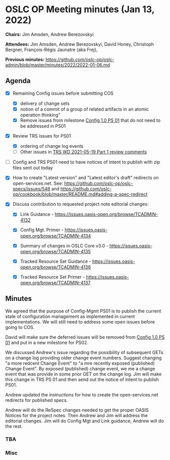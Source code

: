 # OSLC OP Meeting minutes (Jan 13, 2022)

**Chairs:** Jim Amsden, Andrew Berezovskyi

**Attendees:** Jim Amsden, Andrew Berezovskyi, David Honey, Christoph Bergner, François-Régis Jaunatre (aka Frej),

**Previous minutes:** https://github.com/oslc-op/oslc-admin/blob/master/minutes/2022/2022-01-06.md

## Agenda

- [x] Remaining Config issues before submitting COS
    - [x] delivery of change sets
    - [x] notion of a commit of a group of related artifacts in an atomic operation thinking"
    - [x] Remove issues from milestone [Config 1.0 PS 01](https://github.com/oslc-op/oslc-specs/milestone/16) that do not need to be addressed in PS01

- [x] Review TRS issues for PS01
    - [x] ordering of change log events
    - [ ] Other issues in [TRS WD 2021-05-19 Part 1 review comments](https://github.com/oslc-op/oslc-specs/issues/513)
- [ ] Config and TRS PS01 need to have notices of intent to publish with zip files sent out today

- [x] How to create "Latest version" and "Latest editor's draft" redirects on open-services.net. See: https://github.com/oslc-op/oslc-specs/issues/546 and https://github.com/oslc-op/cookbook/blob/master/README.md#adding-a-spec-redirect 
- [x] Discuss contribution to requested project note editorial changes:
    - [x] Link Guidance - https://issues.oasis-open.org/browse/TCADMIN-4132
    - [x] Config Mgt. Primer - https://issues.oasis-open.org/browse/TCADMIN-4134
    - [x] Summary of changes in OSLC Core v3.0 - https://issues.oasis-open.org/browse/TCADMIN-4135
    - [x] Tracked Resource Set Guidance - https://issues.oasis-open.org/browse/TCADMIN-4136
    - [x] Tracked Resource Set Primer - https://issues.oasis-open.org/browse/TCADMIN-4137


## Minutes
We agreed that the purpose of Config-Mgmt PS01 is to publish the current state of configuration management as implemented in current implementations. We will still need to address some open issues before going to COS.

David will make sure the deferred issues will be removed from [Config 1.0 PS 01](https://github.com/oslc-op/oslc-specs/milestone/16) and put in a new milestone for PS02. 

We discussed Andrew's issue regarding the possibility of subsequent GETs on a change log providing older change event numbers. Suggest changing "a more redcent Change Event" to "a mre recently exposed (published) Change Event". By exposed (published) change event, we me a change event that was provide in some prior GET on the change log. Jim will make this change in TRS PS 01 and then send out the notice of intent to publish PS01.

Andrew updated the instructions for how to create the open-services.net redirects for published specs. 

Andrew will do the ReSpec changes needed to get the proper OASIS Notices for the project notes. Then Andrew and Jim will address the editorial changes. Jim will do Config Mgt and Link guidance, Andrew will do the rest.

### TBA

### Misc

